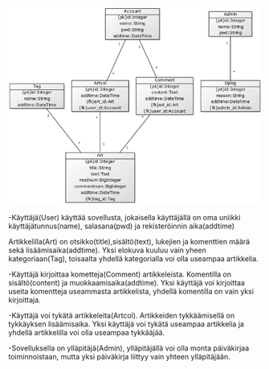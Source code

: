<img src="https://github.com/yumoL/learningProgramming/blob/master/dokumentaatio/pictures/tietokantakaavio.png">

-Käyttäjä(User) käyttää sovellusta, jokaisella käyttäjällä on oma uniikki käyttäjätunnus(name), salasana(pwd) ja rekisteröinnin aika(addtime)

Artikkelilla(Art) on otsikko(title),sisältö(text), lukejien ja komenttien määrä sekä lisäämisaika(addtime). Yksi elokuva kuuluu vain yheen kategoriaan(Tag), toisaalta yhdellä kategorialla voi olla useampaa artikkelia. 

-Käyttäjä kirjoittaa kometteja(Comment) artikkeleista. Komentilla on sisältö(content) ja muokkaamisaika(addtime). Yksi käyttäjä voi kirjoittaa useita komentteja useammasta artikkelista, yhdellä komentilla on vain yksi kirjoittaja.

-Käyttäjä voi tykätä artikkeleita(Artcol). Artikkeiden tykkäämisellä on tykkäyksen lisäämisaika. Yksi käyttäjä voi tykätä useampaa artikkelia ja yhdellä artikkelilla voi olla useampaa tykkääjää. 

-Sovelluksella on ylläpitäjä(Admin), ylläpitäjällä voi olla monta päiväkirjaa toiminnoistaan, mutta yksi päiväkirja liittyy vain yhteen ylläpitäjään. 
